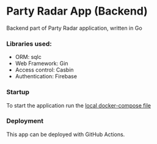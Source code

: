 # Party Radar App (Backend)

Backend part of Party Radar application, written in Go

### Libraries used:
* ORM: sqlc
* Web Framework: Gin
* Access control: Casbin
* Authentication: Firebase

### Startup

To start the application run the [local docker-compose file](./docker-compose.local.yaml) 

### Deployment

This app can be deployed with GitHub Actions.